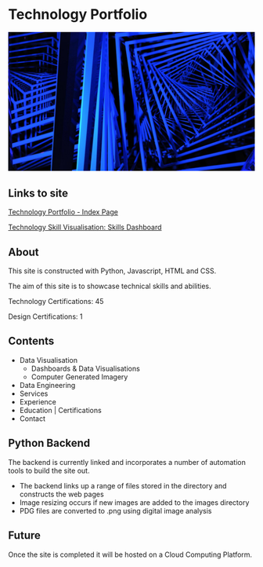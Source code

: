 
# Technology Portfolio
![Silvertine Logo](https://github.com/J456367/J456367.skillsdashboard/blob/main/img_files/render_01_small.jpg)

## Links to site
[Technology Portfolio - Index Page](https://j456367.github.io/J456367.skillsdashboard/)

[Technology Skill Visualisation: Skills Dashboard](https://j456367.github.io/J456367.skillsdashboard/skill_dashboard.html)

## About
This site is constructed with Python, Javascript, HTML and CSS.

The aim of this site is to showcase technical skills and abilities.

Technology Certifications: 45

Design Certifications: 1

## Contents 
* Data Visualisation 
    * Dashboards & Data Visualisations
    * Computer Generated Imagery
* Data Engineering
* Services
* Experience
* Education | Certifications
* Contact

## Python Backend
The backend is currently linked and incorporates a number of automation tools to build the site out.
* The backend links up a range of files stored in the directory and constructs the web pages
* Image resizing occurs if new images are added to the images directory
* PDG files are converted to .png using digital image analysis 

## Future
Once the site is completed it will be hosted on a Cloud Computing Platform.

